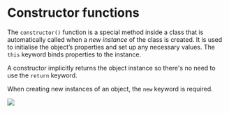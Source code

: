# Constructor functions

The <code>constructor()</code> function is a special method inside a class that is automatically called when a <i>new instance</i> of the class is created. It is used to initialise the object’s properties and set up any necessary values. The <code>this</code> keyword binds properties to the instance.

A constructor implicitly returns the object instance so there's no need to use the <code>return</code> keyword.

When creating new instances of an object, the <code>new</code> keyword is required.

![](/assets/constructor.png)

